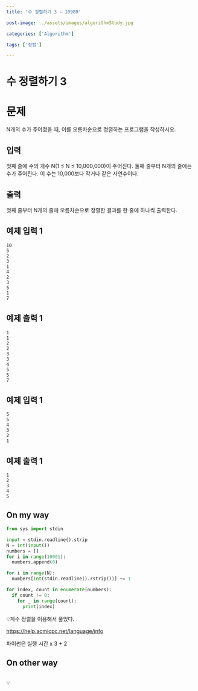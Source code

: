 ```yaml
---
title: '수 정렬하기 3 - 10989'

post-image: ../assets/images/algorithmStudy.jpg

categories: ['Algorithm']

tags: ['정렬']

---
```


# 수 정렬하기 3

# 문제

N개의 수가 주어졌을 때, 이를 오름차순으로 정렬하는 프로그램을 작성하시오.

## 입력

첫째 줄에 수의 개수 N(1 ≤ N ≤ 10,000,000)이 주어진다. 둘째 줄부터 N개의 줄에는 수가 주어진다. 이 수는 10,000보다 작거나 같은 자연수이다.

## 출력

첫째 줄부터 N개의 줄에 오름차순으로 정렬한 결과를 한 줄에 하나씩 출력한다.

## 예제 입력 1

```
10
5
2
3
1
4
2
3
5
1
7
```

## 예제 출력 1

```
1
1
2
2
3
3
4
5
5
7
```

## 예제 입력 1

```
5
5
4
3
2
1
```

## 예제 출력 1

```
1
2
3
4
5
```

## On my way

```python
from sys import stdin

input = stdin.readline().strip
N = int(input())
numbers = []
for i in range(10001):
  numbers.append(0)

for i in range(N):
  numbers[int(stdin.readline().rstrip())] += 1

for index, count in enumerate(numbers):
  if count != 0:
    for _ in range(count):
      print(index)
```

💡계수 정렬을 이용해서 풀었다.

https://help.acmicpc.net/language/info

파이썬은 실행 시간 x 3 + 2

## On other way

```python

```

💡